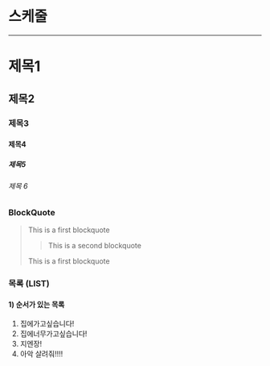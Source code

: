 # 스케줄

---
# 제목1
## 제목2
### 제목3
#### 제목4
##### 제목5
###### 제목 6

### BlockQuote
> This is a first blockquote
>
>  > This is a second blockquote
>  
> This is a first blockquote

### 목록 (LIST)
#### 1) 순서가 있는 목록
1. 집에가고싶습니다!
2. 집에너무가고싶습니다!
3. 지엔장!
4. 아악 살려줘!!!!
